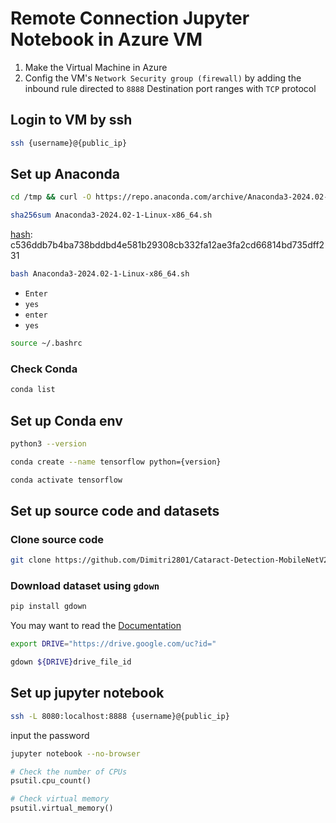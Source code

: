 # Remote Connection Jupyter Notebook in Azure VM

1. Make the Virtual Machine in Azure
2. Config the VM's `Network Security group (firewall)` by adding the inbound rule directed to `8888` Destination port ranges with `TCP` protocol


## Login to VM by ssh
```bash
ssh {username}@{public_ip}
```

## Set up Anaconda
```bash
cd /tmp && curl -O https://repo.anaconda.com/archive/Anaconda3-2024.02-1-Linux-x86_64.sh
```

```bash
sha256sum Anaconda3-2024.02-1-Linux-x86_64.sh
```
[hash](https://docs.anaconda.com/free/anaconda/hashes/index.html): c536ddb7b4ba738bddbd4e581b29308cb332fa12ae3fa2cd66814bd735dff231

```bash
bash Anaconda3-2024.02-1-Linux-x86_64.sh
```
- `Enter`
- `yes`
- `enter`
- `yes`

```bash
source ~/.bashrc
```
### Check Conda
```bash
conda list
```

## Set up Conda env
```bash
python3 --version
```

```bash
conda create --name tensorflow python={version}
```

```bash
conda activate tensorflow
```

## Set up source code and datasets
### Clone source code
```bash
git clone https://github.com/Dimitri2801/Cataract-Detection-MobileNetV2.git
```

### Download dataset using `gdown`
```bash
pip install gdown
```
You may want to read the [Documentation](https://pypi.org/project/gdown/2.3.1/)

```bash
export DRIVE="https://drive.google.com/uc?id="
```

```bash
gdown ${DRIVE}drive_file_id
```

## Set up jupyter notebook
```bash
ssh -L 8080:localhost:8888 {username}@{public_ip}
```
input the password

```bash
jupyter notebook --no-browser
```

```python
# Check the number of CPUs
psutil.cpu_count()
```

```python
# Check virtual memory
psutil.virtual_memory()
```
